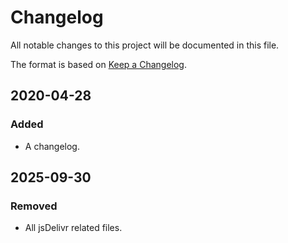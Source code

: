 # Changelog

All notable changes to this project will be documented in this file.

The format is based on [Keep a Changelog](https://keepachangelog.com/en/1.0.0/).

## 2020-04-28

### Added
 - A changelog.

## 2025-09-30
 
### Removed
 - All jsDelivr related files. 
